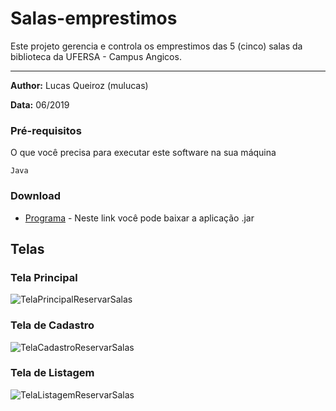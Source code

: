 # Salas-emprestimos

Este projeto gerencia e controla os emprestimos das 5 (cinco) salas da biblioteca da UFERSA - Campus Angicos.

---

**Author:** Lucas Queiroz (mulucas)

**Data:** 06/2019

### Pré-requisitos

O que você precisa para executar este software na sua máquina

```
Java
```

### Download

* [Programa](https://drive.google.com/open?id=10UteIPvjIhoghJXosFSGUWH0bvGLIZ7s) - Neste link você pode baixar a aplicação .jar 




## Telas

### Tela Principal
![TelaPrincipalReservarSalas](https://user-images.githubusercontent.com/35462940/59717179-e498b300-91ed-11e9-91dc-95e3f2aa430a.png)

### Tela de Cadastro 
![TelaCadastroReservarSalas](https://user-images.githubusercontent.com/35462940/59717194-e95d6700-91ed-11e9-9dea-d952fe512ee3.png)

### Tela de Listagem
![TelaListagemReservarSalas](https://user-images.githubusercontent.com/35462940/59717209-f11d0b80-91ed-11e9-82f5-a24d438a1abd.png)
